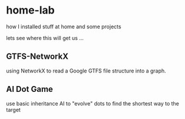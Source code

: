 # home-lab
how I installed stuff at home and some projects

lets see where this will get us ...

## GTFS-NetworkX
using NetworkX to read a Google GTFS file structure into a graph.

## AI Dot Game
use basic inheritance AI to "evolve" dots to find the shortest way to the target

